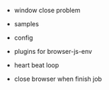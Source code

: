 - window close problem

- samples

- config

- plugins for browser-js-env

- heart beat loop

- close browser when finish job
